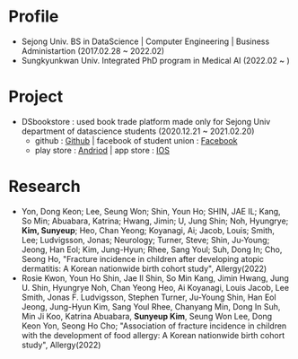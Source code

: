 Profile
=========
* Sejong Univ. BS in DataScience | Computer Engineering | Business Administartion (2017.02.28 ~ 2022.02)
* Sungkyunkwan Univ. Integrated PhD program in Medical AI (2022.02 ~ )
   
   
Project
========    
* DSbookstore : used book trade platform made only for Sejong Univ department of datascience students (2020.12.21 ~ 2021.02.20)   
   * github : [Github](https://github.com/yeseoLee/DSbookstore)  |  facebook of student union : [Facebook](https://ar-ar.facebook.com/permalink.php?story_fbid=2915189342139858&id=1815815088743961)
   * play store : [Andriod](https://play.google.com/store/apps/details?id=com.martini.DSbookstore)  |  app store : [IOS](https://github.com/Sunyeup-Kim/Sunyeup-Kim/blob/main/img/ios%EC%84%B1%EA%B3%B5.PNG)


Research
========    
* Yon, Dong Keon; Lee, Seung Won; Shin, Youn Ho; SHIN, JAE IL; Kang, So Min; Abuabara, Katrina; Hwang, Jimin; U, Jung Shin; Noh, Hyungrye; **Kim, Sunyeup**; Heo, Chan Yeong; Koyanagi, Ai; Jacob, Louis; Smith, Lee; Ludvigsson, Jonas; Neurology; Turner, Steve; Shin, Ju-Young; Jeong, Han Eol; Kim, Jung-Hyun; Rhee, Sang Youl; Suh, Dong In; Cho, Seong Ho, "Fracture incidence in children after developing atopic dermatitis: A Korean nationwide birth cohort study", Allergy(2022)
* Rosie Kwon, Youn Ho Shin, Jae Il Shin, So Min Kang, Jimin Hwang, Jung U. Shin, Hyungrye Noh, Chan Yeong Heo, Ai Koyanagi, Louis Jacob, Lee Smith, Jonas F. Ludvigsson, Stephen Turner, Ju-Young Shin, Han Eol Jeong, Jung-Hyun Kim, Sang Youl Rhee, Chanyang Min, Dong In Suh, Min Ji Koo, Katrina Abuabara, **Sunyeup Kim**, Seung Won Lee, Dong Keon Yon, Seong Ho Cho; "Association of fracture incidence in children with the development of food allergy: A Korean nationwide birth cohort study", Allergy(2022)
<!--
**Sunyeup-Kim/Sunyeup-Kim** is a ✨ _special_ ✨ repository because its `README.md` (this file) appears on your GitHub profile.

Here are some ideas to get you started:

- 🔭 I’m currently working on ...
- 🌱 I’m currently learning ...
- 👯 I’m looking to collaborate on ...
- 🤔 I’m looking for help with ...
- 💬 Ask me about ...
- 📫 How to reach me: ...
- 😄 Pronouns: ...
- ⚡ Fun fact: ...
-->
